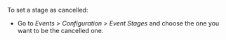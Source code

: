 To set a stage as cancelled:

- Go to *Events > Configuration > Event Stages* and choose the one you want to be
  the cancelled one.
